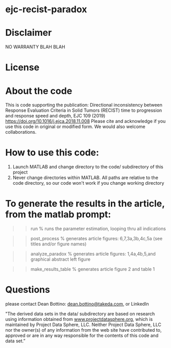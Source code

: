 # ejc-recist-paradox

# Disclaimer
NO WARRANTY BLAH BLAH
# License

# About the code
This is code supporting the publication: 
Directional inconsistency between Response Evaluation Criteria in Solid Tumors (RECIST) time to progression and response speed and depth, EJC 109 (2019) 
https://doi.org/10.1016/j.ejca.2018.11.008
Please cite and acknowledge if you use this code in original or modified form. We would also welcome collaborations.

# How to use this code:
1. Launch MATLAB and change directory to the code/ subdirectory of this project
2. Never change directories within MATLAB. All paths are relative to the code directory, so our code won't work if you change working directory

# To generate the results in the article, from the matlab prompt:

>> run % runs the parameter estimation, looping thru all indications

>> post_process % generates article figures: 6,7,3a,3b,4c,5a (see titles and/or figure names)

>> analyze_paradox % generates article figures: 1,4a,4b,5,and graphical abstract left figure

>> make_results_table  % generates article figure 2 and table 1 

# Questions 
please contact Dean Bottino: dean.bottino@takeda.com, or LinkedIn

"The derived data sets in the data/ subdirectory are based on research using information obtained from www.projectdatasphere.org, which is maintained by Project Data Sphere, LLC. 
Neither Project Data Sphere, LLC nor the owner(s) of any information from the web site have contributed to, approved or are in any way responsible for the contents of this code and data set.”
 
